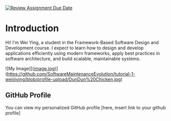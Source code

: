 [![Review Assignment Due Date](https://classroom.github.com/assets/deadline-readme-button-22041afd0340ce965d47ae6ef1cefeee28c7c493a6346c4f15d667ab976d596c.svg)](https://classroom.github.com/a/LQr4ft17)
# Introduction
Hi! I'm Wei Ying, a student in the Framework-Based Software Design and Development course. 
I expect to learn how to design and develop applications efficiently using modern frameworks, apply best practices in software architecture, and build scalable, maintainable systems.

![My Image][([image.jpg](https://www.reddit.com/r/plushies/comments/1cgpm0m/dundun_chicken/))](https://github.com/SoftwareMaintenanceEvolution/tutorial-1-weiiiiying/blob/profile-upload/DunDun%20Chicken.jpg)  <!-- Link to the uploaded image -->

## GitHub Profile

You can view my personalized GitHub profile [here, insert link to your github profile]

